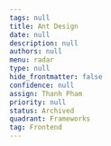 ```yaml
---
tags: null
title: Ant Design
date: null
description: null
authors: null
menu: radar
type: null
hide_frontmatter: false
confidence: null
assign: Thanh Pham
priority: null
status: Archived
quadrant: Frameworks
tag: Frontend
---
```


